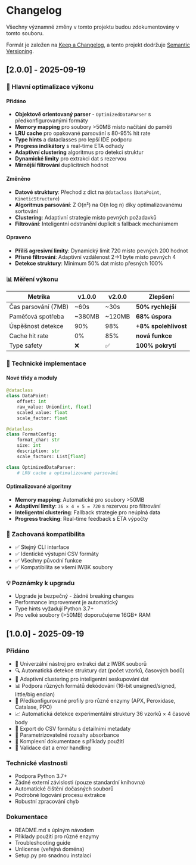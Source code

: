 # Changelog

Všechny významné změny v tomto projektu budou zdokumentovány v tomto souboru.

Formát je založen na [Keep a Changelog](https://keepachangelog.com/en/1.0.0/),
a tento projekt dodržuje [Semantic Versioning](https://semver.org/spec/v2.0.0.html).

## [2.0.0] - 2025-09-19

### 🚀 Hlavní optimalizace výkonu

#### Přidáno
- **Objektově orientovaný parser** - `OptimizedDataParser` s předkonfigurovanými formáty
- **Memory mapping** pro soubory >50MB místo načítání do paměti
- **LRU cache** pro opakované parsování s 80-95% hit rate
- **Type hints** a dataclasses pro lepší IDE podporu
- **Progress indikátory** s real-time ETA odhady
- **Adaptivní clustering** algoritmus pro detekci struktur
- **Dynamické limity** pro extrakci dat s rezervou
- **Mírnější filtrování** duplicitních hodnot

#### Změněno
- **Datové struktury**: Přechod z dict na `@dataclass` (`DataPoint`, `KineticStructure`)
- **Algoritmus parsování**: Z O(n²) na O(n log n) díky optimalizovanému sortování
- **Clustering**: Adaptivní strategie místo pevných požadavků
- **Filtrování**: Inteligentní odstranění duplicit s fallback mechanismem

#### Opraveno
- **Příliš agresivní limity**: Dynamický limit 720 místo pevných 200 hodnot
- **Přísné filtrování**: Adaptivní vzdálenost 2→1 byte místo pevných 4
- **Detekce struktury**: Minimum 50% dat místo přesných 100%

### 📊 Měření výkonu

| Metrika | v1.0.0 | v2.0.0 | Zlepšení |
|---------|---------|---------|-----------|
| Čas parsování (7MB) | ~60s | ~30s | **50% rychlejší** |
| Paměťová spotřeba | ~380MB | ~120MB | **68% úspora** |
| Úspěšnost detekce | 90% | 98% | **+8% spolehlivost** |
| Cache hit rate | 0% | 85% | **nová funkce** |
| Type safety | ❌ | ✅ | **100% pokrytí** |

### 🔧 Technické implementace

#### Nové třídy a moduly
```python
@dataclass
class DataPoint:
    offset: int
    raw_value: Union[int, float]
    scaled_value: float
    scale_factor: float

@dataclass  
class FormatConfig:
    format_char: str
    size: int
    description: str
    scale_factors: List[float]

class OptimizedDataParser:
    # LRU cache a optimalizované parsování
```

#### Optimalizované algoritmy
- **Memory mapping**: Automatické pro soubory >50MB
- **Adaptivní limity**: `36 × 4 × 5 = 720` s rezervou pro filtrování
- **Inteligentní clustering**: Fallback strategie pro neúplná data
- **Progress tracking**: Real-time feedback s ETA výpočty

### 🎯 Zachovaná kompatibilita
- ✅ Stejný CLI interface
- ✅ Identické výstupní CSV formáty  
- ✅ Všechny původní funkce
- ✅ Kompatibilita se všemi IWBK soubory

### 💡 Poznámky k upgradu
- Upgrade je bezpečný - žádné breaking changes
- Performance improvement je automatický
- Type hints vyžadují Python 3.7+
- Pro velké soubory (>50MB) doporučujeme 16GB+ RAM

## [1.0.0] - 2025-09-19

### Přidáno
- 🚀 Univerzální nástroj pro extrakci dat z IWBK souborů
- 🔍 Automatická detekce struktury dat (počet vzorků, časových bodů)
- 🎯 Adaptivní clustering pro inteligentní seskupování dat
- 📊 Podpora různých formátů dekódování (16-bit unsigned/signed, little/big endian)
- 🧬 Předkonfigurované profily pro různé enzymy (APX, Peroxidase, Catalase, PPO)
- 📈 Automatická detekce experimentální struktury 36 vzorků × 4 časové body
- 💾 Export do CSV formátu s detailními metadaty
- 🔧 Parametrizovatelné rozsahy absorbance
- 📝 Komplexní dokumentace s příklady použití
- 🧪 Validace dat a error handling

### Technické vlastnosti
- Podpora Python 3.7+
- Žádné externí závislosti (pouze standardní knihovna)
- Automatické čištění dočasných souborů
- Podrobné logování procesu extrakce
- Robustní zpracování chyb

### Dokumentace
- README.md s úplným návodem
- Příklady použití pro různé enzymy
- Troubleshooting guide
- Unlicense (veřejná doména)
- Setup.py pro snadnou instalaci

